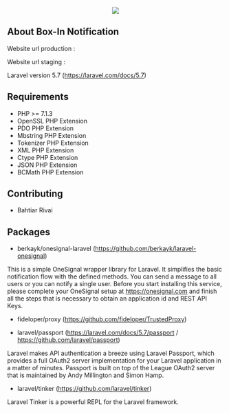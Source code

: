 <p align="center"><img src="http://box-in.com/src/assets/img/logo/box-in-1-color.png"></p>

## About Box-In Notification

Website url production :

Website url staging :

Laravel version 5.7 (https://laravel.com/docs/5.7)


## Requirements
- PHP >= 7.1.3
- OpenSSL PHP Extension
- PDO PHP Extension
- Mbstring PHP Extension
- Tokenizer PHP Extension
- XML PHP Extension
- Ctype PHP Extension
- JSON PHP Extension
- BCMath PHP Extension


## Contributing
- Bahtiar Rivai

## Packages
- berkayk/onesignal-laravel (https://github.com/berkayk/laravel-onesignal)

This is a simple OneSignal wrapper library for Laravel. It simplifies the basic
notification flow with the defined methods. You can send a message to all users
or you can notify a single user. Before you start installing this service,
please complete your OneSignal setup at https://onesignal.com and finish all
the steps that is necessary to obtain an application id and REST API Keys.


- fideloper/proxy (https://github.com/fideloper/TrustedProxy)

- laravel/passport (https://laravel.com/docs/5.7/passport / https://github.com/laravel/passport)

Laravel makes API authentication a breeze using Laravel Passport, which provides a full OAuth2 server implementation for your Laravel application in a matter of minutes. Passport is built on top of the League OAuth2 server that is maintained by Andy Millington and Simon Hamp.

- laravel/tinker (https://github.com/laravel/tinker)

Laravel Tinker is a powerful REPL for the Laravel framework.
